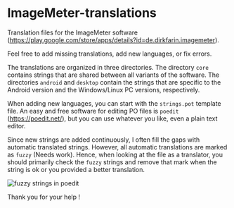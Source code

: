 # ImageMeter-translations

Translation files for the ImageMeter software (https://play.google.com/store/apps/details?id=de.dirkfarin.imagemeter).

Feel free to add missing translations, add new languages, or fix errors.

The translations are organized in three directories.
The directory `core` contains strings that are shared between all variants of the software.
The directories `android` and `desktop` contain the strings that are specific to the Android version and the Windows/Linux PC versions, respectively.

When adding new languages, you can start with the `strings.pot` template file.
An easy and free software for editing PO files is `poedit` (https://poedit.net/), but you can use whatever you like, even a plain text editor.

Since new strings are added continuously, I often fill the gaps with automatic translated strings.
However, all automatic translations are marked as `fuzzy` (Needs work). Hence, when looking at the file as a translator,
you should primarily check the `fuzzy` strings and remove that mark when the string is ok or you provided a better translation.

![fuzzy strings in poedit](howto/poedit-annotated.png)


Thank you for your help !
